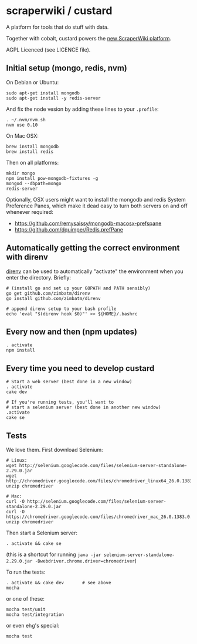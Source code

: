 # scraperwiki / custard #

A platform for tools that do stuff with data.

Together with cobalt, custard powers the [new ScraperWiki platform](https://scraperwiki.com).

AGPL Licenced (see LICENCE file).

## Initial setup (mongo, redis, nvm)

On Debian or Ubuntu:

    sudo apt-get install mongodb
    sudo apt-get install -y redis-server

And fix the node vesion by adding these lines to your `.profile`:

    . ~/.nvm/nvm.sh
    nvm use 0.10

On Mac OSX:

    brew install mongodb
    brew install redis

Then on all platforms:

    mkdir mongo
    npm install pow-mongodb-fixtures -g
    mongod --dbpath=mongo
    redis-server

Optionally, OSX users might want to install the mongodb and redis System Preference Panes, which make it dead easy to turn both servers on and off whenever required:

- https://github.com/remysaissy/mongodb-macosx-prefspane
- https://github.com/dquimper/Redis.prefPane

## Automatically getting the correct environment with direnv

[direnv](http://direnv.net) can be used to automatically "activate" the environment
when you enter the directory. Briefly:

    # (install go and set up your GOPATH and PATH sensibly)
    go get github.com/zimbatm/direnv
    go install github.com/zimbatm/direnv

    # append direnv setup to your bash profile
    echo 'eval "$(direnv hook $0)"' >> ${HOME}/.bashrc

## Every now and then (npm updates)

    . activate
    npm install

## Every time you need to develop custard

    # Start a web server (best done in a new window)
    . activate
    cake dev

    # If you're running tests, you'll want to
    # start a selenium server (best done in another new window)
    .activate
    cake se

## Tests

We love them. First download Selenium:

    # Linux:
    wget http://selenium.googlecode.com/files/selenium-server-standalone-2.29.0.jar
    wget http://chromedriver.googlecode.com/files/chromedriver_linux64_26.0.1383.0.zip
    unzip chromedriver

    # Mac:
    curl -O http://selenium.googlecode.com/files/selenium-server-standalone-2.29.0.jar
    curl -O https://chromedriver.googlecode.com/files/chromedriver_mac_26.0.1383.0.zip
    unzip chromedriver

Then start a Selenium server:

    . activate && cake se

(this is a shortcut for running `java -jar selenium-server-standalone-2.29.0.jar -Dwebdriver.chrome.driver=chromedriver`)

To run the tests:

    . activate && cake dev       # see above
    mocha

or one of these:

    mocha test/unit
    mocha test/integration

or even ehg's special:

    mocha test
